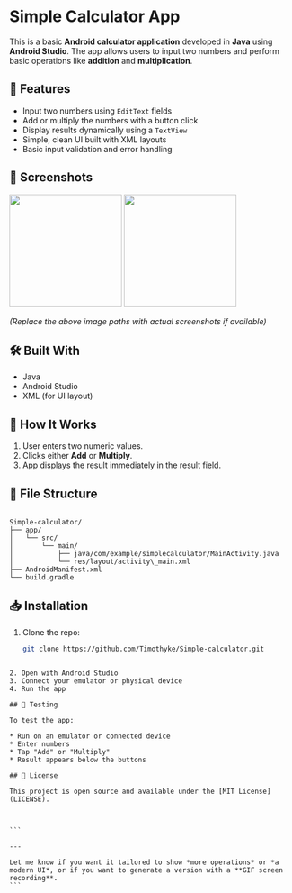 
# Simple Calculator App

This is a basic **Android calculator application** developed in **Java** using **Android Studio**. The app allows users to input two numbers and perform basic operations like **addition** and **multiplication**.

## 🚀 Features

- Input two numbers using `EditText` fields
- Add or multiply the numbers with a button click
- Display results dynamically using a `TextView`
- Simple, clean UI built with XML layouts
- Basic input validation and error handling

## 📱 Screenshots

<img src="screenshot1.png" width="200" /> <img src="screenshot2.png" width="200" />

*(Replace the above image paths with actual screenshots if available)*

## 🛠️ Built With

- Java
- Android Studio
- XML (for UI layout)

## 🧠 How It Works

1. User enters two numeric values.
2. Clicks either **Add** or **Multiply**.
3. App displays the result immediately in the result field.

## 📂 File Structure

```

Simple-calculator/
├── app/
│   └── src/
│       └── main/
│           ├── java/com/example/simplecalculator/MainActivity.java
│           └── res/layout/activity\_main.xml
├── AndroidManifest.xml
└── build.gradle

````

## 📥 Installation

1. Clone the repo:
   ```bash
   git clone https://github.com/Timothyke/Simple-calculator.git
````

2. Open with Android Studio
3. Connect your emulator or physical device
4. Run the app

## 🧪 Testing

To test the app:

* Run on an emulator or connected device
* Enter numbers
* Tap "Add" or "Multiply"
* Result appears below the buttons

## 📜 License

This project is open source and available under the [MIT License](LICENSE).



```

---

Let me know if you want it tailored to show *more operations* or *a modern UI*, or if you want to generate a version with a **GIF screen recording**.
```
